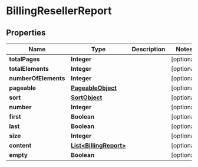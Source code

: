 

# BillingResellerReport


## Properties

| Name | Type | Description | Notes |
|------------ | ------------- | ------------- | -------------|
|**totalPages** | **Integer** |  |  [optional] |
|**totalElements** | **Integer** |  |  [optional] |
|**numberOfElements** | **Integer** |  |  [optional] |
|**pageable** | [**PageableObject**](PageableObject.md) |  |  [optional] |
|**sort** | [**SortObject**](SortObject.md) |  |  [optional] |
|**number** | **Integer** |  |  [optional] |
|**first** | **Boolean** |  |  [optional] |
|**last** | **Boolean** |  |  [optional] |
|**size** | **Integer** |  |  [optional] |
|**content** | [**List&lt;BillingReport&gt;**](BillingReport.md) |  |  [optional] |
|**empty** | **Boolean** |  |  [optional] |



